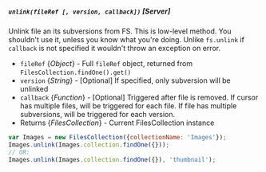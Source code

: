##### `unlink(fileRef [, version, callback])` [*Server*]

Unlink file an its subversions from FS.
This is low-level method. You shouldn't use it, unless you know what you're doing.
Unlike `fs.unlink` if `callback` is not specified it wouldn't throw an exception on error.

 - `fileRef` {*Object*} - Full `fileRef` object, returned from `FilesCollection.findOne().get()`
 - `version` {*String*} - [Optional] If specified, only subversion will be unlinked
 - `callback` {*Function*} - [Optional] Triggered after file is removed. If cursor has multiple files, will be triggered for each file. If file has multiple subversions, will be triggered for each version.
 - Returns {*FilesCollection*} - Current FilesCollection instance

```javascript
var Images = new FilesCollection({collectionName: 'Images'});
Images.unlink(Images.collection.findOne({}));
// OR:
Images.unlink(Images.collection.findOne({}), 'thumbnail');
```
